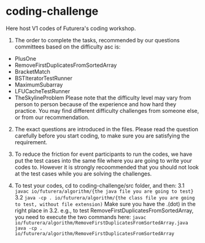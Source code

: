 # coding-challenge
Here host V1 codes of Futurera's coding workshop.

1. The order to complete the tasks, recommended by our questions committees based on the difficulty asc is:
  - PlusOne
  - RemoveFirstDuplicatesFromSortedArray
  - BracketMatch
  - BSTIteratorTestRunner
  - MaximumSubarray
  - LFUCacheTestRunner
  - TheSkylineProblem
Please note that the difficulty level may vary from person to person because of the experience and how hard they practice. You may find different difficulty challenges from someone else, or from our recommendation.

2. The exact questions are introduced in the files. Please read the question carefully before you start coding, to make sure you are satisfying the requirement.

2. To reduce the friction for event participants to run the codes, we have put the test cases into the same file where you are going to write your codes to. However it is strongly recoommended that you should not look at the test cases while you are solving the challenges.

3. To test your codes, cd to coding-challenge/src folder, and then:
  3.1 `javac io/futurera/algorithm/{the java file you are going to test}`
  3.2 `java -cp . io/futurera/algorithm/{the class file you are going to test, without file extension)`
  Make sure you have the .(dot) in the right place in 3.2.
  e.g., to test RemoveFirstDuplicatesFromSortedArray, you need to execute the two commands here:
  `javac io/futurera/algorithm/RemoveFirstDuplicatesFromSortedArray.java`
  `java -cp . io/futurera/algorithm/RemoveFirstDuplicatesFromSortedArray`
  
